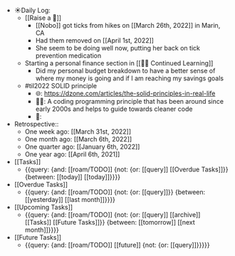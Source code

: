 - ☀️Daily Log:
    - [[Raise a 🐶]]
        - [[Nobo]] got ticks from hikes on [[March 26th, 2022]] in Marin, CA
        - Had them removed on [[April 1st, 2022]]
        - She seem to be doing well now, putting her back on tick prevention medication
    - Starting a personal finance section in [[👨‍💻 Continued Learning]]
        - Did my personal budget breakdown to have a better sense of where my money is going and if I am reaching my savings goals
    - #til2022 SOLID principle 
        - 🌐: https://dzone.com/articles/the-solid-principles-in-real-life
        - 💁‍♂️: A coding programming principle that has been around since early 2000s and helps to guide towards cleaner code
        - 🤔: 
- Retrospective::
    - One week ago: [[March 31st, 2022]]
    - One month ago: [[March 6th, 2022]]
    - One quarter ago: [[January 6th, 2022]]
    - One year ago: [[April 6th, 2021]]
- [[Tasks]]
    - {{query: {and: [[roam/TODO]] {not: {or: [[query]] [[Overdue Tasks]]}} {between: [[today]] [[today]]}}}}
- [[Overdue Tasks]]
    - {{query: {and: [[roam/TODO]] {not: {or: [[query]]}} {between: [[yesterday]] [[last month]]}}}}
- [[Upcoming Tasks]]
    - {{query: {and: [[roam/TODO]] {not: {or: [[query]] [[archive]] [[Tasks]] [[Future Tasks]]}} {between: [[tomorrow]] [[next month]]}}}}
- [[Future Tasks]]
    - {{query: {and: [[roam/TODO]] [[future]] {not: {or: [[query]]}}}}}
